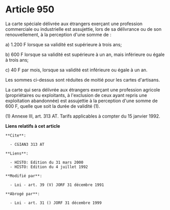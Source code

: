 # Article 950

La carte spéciale délivrée aux étrangers exerçant une profession commerciale ou industrielle est assujettie, lors de sa
délivrance ou de son renouvellement, à la perception d'une somme de :

a) 1.200 F lorsque sa validité est supérieure à trois ans;

b) 600 F lorsque sa validité est supérieure à un an, mais inférieure ou égale à trois ans;

c) 40 F par mois, lorsque sa validité est inférieure ou égale à un an.

Les sommes ci-dessus sont réduites de moitié pour les cartes d'artisans.

La carte qui sera délivrée aux étrangers exerçant une profession agricole (propriétaires ou exploitants, à l'exclusion de
ceux ayant repris une exploitation abandonnée) est assujettie à la perception d'une somme de 600 F, quelle que soit la durée
de validité (1).

(1) Annexe III, art. 313 AT. Tarifs applicables à compter du 15 janvier 1992.

**Liens relatifs à cet article**

	**Cite**:

	  - CGIAN3 313 AT

	**Liens**:

	  - HISTO: Edition du 31 mars 2000
	  - HISTO: Edition du 4 juillet 1992

	**Modifié par**:

	  - Loi - art. 39 (V) JORF 31 décembre 1991

	**Abrogé par**:

	  - Loi - art. 31 () JORF 31 décembre 1999
